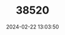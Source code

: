 ---
title: "38520"
category: "Dypsis arenarum"
draft: false
date: 2024-02-22 13:03:50
languages:
  Malagasy: ["Hirihiry"]
---